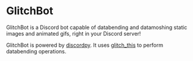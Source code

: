 # GlitchBot

GlitchBot is a Discord bot capable of databending and datamoshing static images and animated gifs, right in your Discord server!

GlitchBot is powered by [discordpy](https://discordpy.readthedocs.io/en/latest/). It uses [glitch_this](https://github.com/TotallyNotChase/glitch-this) to perform databending operations.
